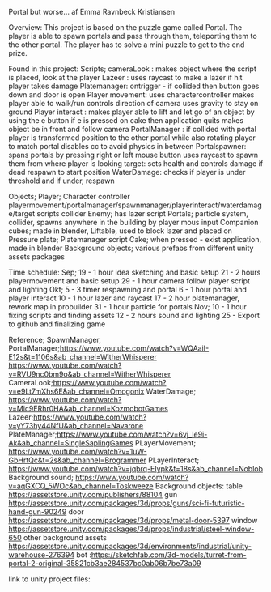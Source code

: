 Portal but worse…
af Emma Ravnbeck Kristiansen

Overview:
This project is based on the puzzle game called Portal. The player is able to spawn portals and pass through them, teleporting them to the other portal. The player has to solve a mini puzzle to get to the end prize.

Found in this project:
Scripts;
cameraLook : 
makes object where the script is placed, look at the player
Lazeer : 
uses raycast to make a lazer if hit player takes damage
Platemanager:
ontrigger - if collided then button goes down and door is open
Player movement: 
uses charactercontroller
makes player able to walk/run
controls direction of camera
uses gravity to stay on ground
Player interact : 
makes player able to lift and let go of an object by using the e button
if e is pressed on cake then application quits
makes object be in front and follow camera
PortalManager : 
if collided with portal player is transformed position to the other portal while also rotating player to match portal
disables cc to avoid physics in between
Portalspawner:
spans portals by pressing right or left mouse button
uses raycast to spawn them from where player is looking
target: 
sets health and controls damage
if dead respawn to start position
WaterDamage:
checks if player is under threshold and if under, respawn

Objects;
Player;
Character controller
playermovement/portalmanager/spawnmanager/playerinteract/waterdamage/target scripts
collider
Enemy; has lazer script
Portals; particle system, collider, spawns anywhere in the building by player mous input
Companion cubes; made in blender, Liftable, used to block lazer and placed on
Pressure plate; Platemanager script
Cake; when pressed - exist application, made in blender
Background objects; various prefabs from different unity assets packages 


Time schedule:
Sep; 
19 - 1 hour idea sketching and basic setup
21 - 2 hours playermovement and basic setup
29 - 1 hour camera follow player script and lighting
Okt;
5 - 3 timer respawning and portal
6 - 1 hour portal and player interact
10 - 1 hour lazer and raycast
17 - 2 hour platemanager, rework map in probuilder
31 - 1 hour particle for portals
Nov;
10 - 1 hour fixing scripts and finding assets
12 - 2 hours sound and lighting
25 - Export to github and finalizing game


Reference;
SpawnManager, PortalManager;https://www.youtube.com/watch?v=WQAaiI-E12s&t=1106s&ab_channel=WitherWhisperer
https://www.youtube.com/watch?v=RVU9nc0bm9o&ab_channel=WitherWhisperer
CameraLook;https://www.youtube.com/watch?v=e9Lt7mXhs6E&ab_channel=Omogonix
WaterDamage; https://www.youtube.com/watch?v=Mic9ERhr0HA&ab_channel=KozmobotGames
Lazeer;https://www.youtube.com/watch?v=yY73hy44NfU&ab_channel=Navarone
PlateManager;https://www.youtube.com/watch?v=6vj_Ie9i-Ak&ab_channel=SingleSaplingGames
PLayerMovement; https://www.youtube.com/watch?v=1uW-GbHrtQc&t=2s&ab_channel=Brogrammer
PLayerInteract; https://www.youtube.com/watch?v=jqbrq-EIypk&t=18s&ab_channel=Noblob
Background sound; https://www.youtube.com/watch?v=aqGXCQ_5WOc&ab_channel=Toskweeze
Background objects:
table https://assetstore.unity.com/publishers/88104
gun https://assetstore.unity.com/packages/3d/props/guns/sci-fi-futuristic-hand-gun-90249
door https://assetstore.unity.com/packages/3d/props/metal-door-5397
window https://assetstore.unity.com/packages/3d/props/industrial/steel-window-650
other background assets https://assetstore.unity.com/packages/3d/environments/industrial/unity-warehouse-276394
bot :https://sketchfab.com/3d-models/turret-from-portal-2-original-35821cb3ae284537bc0ab06b7be73a09


link to unity project files:
